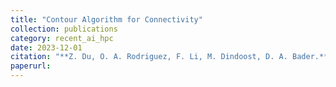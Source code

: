 ```yaml
---
title: "Contour Algorithm for Connectivity"
collection: publications
category: recent_ai_hpc
date: 2023-12-01
citation: "**Z. Du, O. A. Rodriguez, F. Li, M. Dindoost, D. A. Bader.** Contour Algorithm for Connectivity. *IEEE HiPC 2023*."
paperurl:
---
```

